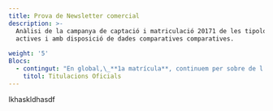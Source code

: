 ```yaml
---
title: Prova de Newsletter comercial
description: >-
  Anàlisi de la campanya de captació i matriculació 20171 de les tipologies
  actives i amb disposició de dades comparatives comparatives.
   
weight: '5'
Blocs:
  - contingut: "En global,\_**1a matrícula**, continuem per sobre de l’any passat, tenim un\_**\\+29,7% d’impactes**, un\\*\\*\\+24,4% d’accessos\\*\\*\_i estem a un\_**\\+25,2%**\_per sobre en\_**matrícules.**\n\nEn el total de\_**T.O. 1a Matrícula**\_**portem xx.xxx matrícules mentre que a les\_ mateixes dates de l’any passat portàvem x.xxx**.\n\nA nivell global de Graus, estem per sobre de l’any passat (\\+12,5%), amb creixement tant a Catalunya (\\+7,8%), com a Resta Espanya (\\+23,5%) com Internacional (\\+17,9%).\n\nHi ha tres Graus que ja han assolit l'objectiu. El nou grau d’Arts \_arribant a les xxx matrícules, \_el Grau de Relacions Internacionals amb xxx matrícules i Disseny i creació digital amb xxx.\n\nEn quant a MU, tenim x que han assolit ja els objectius de Matrícula, el MU Dificultats de l’Aprenentatge, el MU Bioinformàtica i Bioestadística, el MU de Psicopedagogia, el MU de Ciències de les dades , MU de Direcció i Gestió e Recursos Humans, i MU\_Seguretat de les tecnologies de la informació\n\nPel que fa a\_**Rematrícula**, en global estem a un \\+11,4% de creixement en vers a l’any passat i mig punt per sobre respecte el \_nivell d’assoliment que l’any passat. Tot i que afecta a un número reduït de matrícules, comentar que dilluns va començar la rematrícula dels LRU i portem xx matrícules que encara no estan registrades a l'informe.\n\n* **GRAUS – 1a Matrícula**\n\nAquesta setmana el ritme de matrícules \_ha estat superior al de l’any passat i continuem amb dades positives.\n\n**portem x.xxx matrícules mentre que l’any passat teníem x.xxx.**\n\nTenim un \\+23,5% més\_**d’interessats**\_en vers a l’any passat, estem a un \\+11,1% en\_**Accessos**, hem millorat en vers a la setmana passada i a un \\+12,5% en\\*\\*\_matrícules,\_\_\\*\\*hem millorat també en vers a la setmana passada,\_\_tot i aquesta millora, continuem amb 4 graus amb diferencies de més de xx matrícules per sota\_ en ves a l’any passat. 3 d’aquest Graus son d’alt volum de matriculació, Criminologia, Economia i Tecnologies de Telecomunicació, i hi ha 1 amb aquest volum de pèrdua que té objectiu de menys volum, Ciències Socials.\n\nDestacar respecte dels 2 Graus nous \_el Grau D’Arts que ja ha superat l’objectiu amb xxx matrícules i al grau de Relacions Internacionals que també supera l'objectiu amb xxx matrícules.\n\nDestacar també el Grau en\_Disseny i creació digital amb xxx matrícules també supera l'objectiu amb un assoliment del 108%.\n\nSi analitzem l’evolució de les matrícules per\_**zona geogràfica**\_observem estem en positiu en totes les zones geogràfiques:.\n\n**Catalunya**: Portem x.xxx matrícules i l’any passat x.xxx.\n\n**Resta d’Espanya**: Estem per sobre de l’any passat, portem x.xxx matrícules en vers a les x.xxx que portàvem l’any passat.\n\n**Internacional**: Estem per sobre en vers a l’any passat en aquesta zona geogràfica. Portem xxx matrícules mentre que l’any passat teníem xxx.\n\nEl pes per zona geogràfica ha variat un punt, igual que el semestre passat, en benefici de Catalunya respecte la setmana passada.\n\nEl 74% de la matrícula de Grau la trobem concentrada a Europa.\n\n* **MU -\_ 1a Matrícula**\n\nMalgrat aquesta setmana el ritme ha estat un mica inferior, continuem amb un bon ritme de matriculació dels MU,\_**portem x.xxx matrícules mentre que l’any passat portàvem x.xxx.**\n\nTenim un \\+39,5% més\_**d’interessats**\_en vers a l’any passat,\_s’ha reduït respecte la setmana passada.\n\nEstem a un\_**\\+52,5% de matrícules**\_i\_s’ha reduït respecte la setmana passada.\n\nSi analitzem l’evolució de les matricules per\_**zona geogràfica**\_l’evolució és\_ positiva en totes les zones:\n\n**Catalunya**: Portem x.xxx matrícules en vers a les x.xxx de l’any passat.\n\n**Resta d’Espanya**: Portem x.xxx matrícules en vers a les x.xxx que portàvem l’any passat.\n\n**Internacional**: actualment portem xxx matrícules en vers les xxx que teníem l’any passat.\n\nEl 43% de la matrícula internacional prové de Latam i un 46% d’Europa. Creix el pes d'Amèrica de l Nord que passa d'aportar el 2% al 5% enguany.\n\nPel que fa a Colòmbia,\_ l’Efecte de les beques d'ICETEX es veurà a partir 7 de setembre, data a partir de la quan es comunicarà la resolució definitiva de les beques als candidats.\n\n* **GRAUS – Rematrícula**\n\nEstem per sobre respecte l’any passat en un\_**\\+7,6%**, i un punt per sobre d’assoliment (96,8% vs 95,6%).\n\n* **MU -\_ Rematrícula**\n\nTenim un creixement del\_\\*\\*\\+41,9%\_\\*\\*i continuem 4 punts per sobre en assoliment en vers a l’any passat."
    titol: Titulacions Oficials
---
```

lkhaskldhasdf


